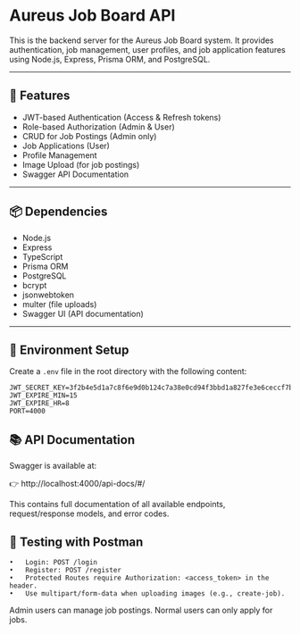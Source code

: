 # Aureus Job Board API

This is the backend server for the Aureus Job Board system. It provides authentication, job management, user profiles, and job application features using Node.js, Express, Prisma ORM, and PostgreSQL.

---

## 🚀 Features

- JWT-based Authentication (Access & Refresh tokens)
- Role-based Authorization (Admin & User)
- CRUD for Job Postings (Admin only)
- Job Applications (User)
- Profile Management
- Image Upload (for job postings)
- Swagger API Documentation

---

## 📦 Dependencies

- Node.js
- Express
- TypeScript
- Prisma ORM
- PostgreSQL
- bcrypt
- jsonwebtoken
- multer (file uploads)
- Swagger UI (API documentation)

---

## 🧪 Environment Setup

Create a `.env` file in the root directory with the following content:

```env
JWT_SECRET_KEY=3f2b4e5d1a7c8f6e9d0b124c7a38e0cd94f3bbd1a827fe3e6ceccf7bdc3a56ef
JWT_EXPIRE_MIN=15
JWT_EXPIRE_HR=8
PORT=4000
```

## 📚 API Documentation

Swagger is available at:

👉 http://localhost:4000/api-docs/#/

This contains full documentation of all available endpoints, request/response models, and error codes.

## 🧪 Testing with Postman

    •	Login: POST /login
    •	Register: POST /register
    •	Protected Routes require Authorization: <access_token> in the header.
    •	Use multipart/form-data when uploading images (e.g., create-job).

Admin users can manage job postings. Normal users can only apply for jobs.
